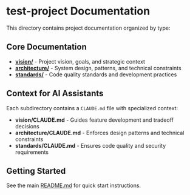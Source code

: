 # test-project Documentation

This directory contains project documentation organized by type:

## Core Documentation

- **[vision/](vision/)** - Project vision, goals, and strategic context
- **[architecture/](architecture/)** - System design, patterns, and technical constraints
- **[standards/](standards/)** - Code quality standards and development practices

## Context for AI Assistants

Each subdirectory contains a `CLAUDE.md` file with specialized context:
- **vision/CLAUDE.md** - Guides feature development and tradeoff decisions
- **architecture/CLAUDE.md** - Enforces design patterns and technical constraints
- **standards/CLAUDE.md** - Ensures code quality and security requirements

## Getting Started

See the main [README.md](../README.md) for quick start instructions.
